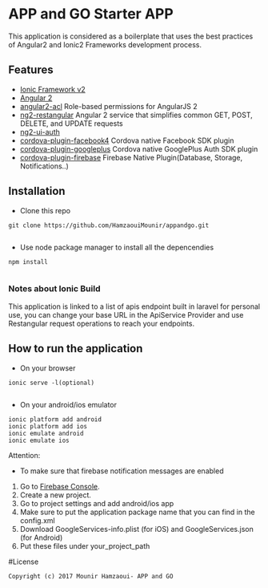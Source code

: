 # APP and GO Starter APP
This application is considered as a boilerplate that uses the best practices of Angular2 and Ionic2 Frameworks development process. 
## Features
- [Ionic Framework v2](https://ionicframework.com/docs/)
- [Angular 2](https://angular.io/)
- [angular2-acl](https://github.com/jsrockstar132/angular2-acl) Role-based permissions for AngularJS 2
- [ng2-restangular](https://github.com/2muchcoffeecom/ng2-restangular) Angular 2 service that simplifies common GET, POST, DELETE, and UPDATE requests
- [ng2-ui-auth](https://github.com/ronzeidman/ng2-ui-auth)
- [cordova-plugin-facebook4](https://github.com/jeduan/cordova-plugin-facebook4) Cordova native Facebook SDK plugin
- [cordova-plugin-googleplus](https://github.com/EddyVerbruggen/cordova-plugin-googleplus) Cordova native GooglePlus Auth SDK plugin
- [cordova-plugin-firebase](https://github.com/arnesson/cordova-plugin-firebase) Firebase Native Plugin(Database, Storage, Notifications..)
## Installation 
- Clone this repo
```
git clone https://github.com/HamzaouiMounir/appandgo.git
  
```
- Use node package manager to install all the depencendies 

```
npm install
  
```
### Notes about Ionic Build
This application is linked to a list of apis endpoint built in laravel for personal use, you can change your base URL in the ApiService Provider and use Restangular request operations to reach your endpoints.

## How to run the application 
- On your browser
```
ionic serve -l(optional)
  
```
- On your android/ios emulator

```
ionic platform add android
ionic platform add ios 
ionic emulate android 
ionic emulate ios
```
Attention: 
- To make sure that firebase notification messages are enabled
1. Go to [Firebase Console](https://console.firebase.google.com).
2. Create a new project.
3. Go to project settings and add android/ios app 
4. Make sure to put the application package name that you can find in the config.xml
5. Download GoogleServices-info.plist (for iOS) and GoogleServices.json (for Android)
6. Put these files under your_project_path 

#License

```
Copyright (c) 2017 Mounir Hamzaoui- APP and GO
```
